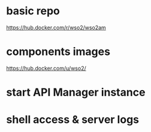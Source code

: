 # basic repo
https://hub.docker.com/r/wso2/wso2am
# components images
https://hub.docker.com/u/wso2/


# start API Manager instance

# shell access & server logs